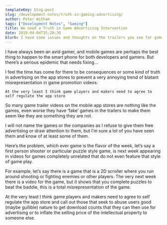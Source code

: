 ```yaml
---
templateKey: blog-post
slug: /development-notes/truth-in-gaming-advertising/
author: Peter Witham
tags: ["Development Notes", "Gaming"]
title: We need a Truth in Game Advertising Intervention
date: 2019-04-04T15:28:30
blurb: I have some issues and thoughts on the trailers you see for games in app stores, and I think it's time we did something about it. Read on!
---
```


I have always been an avid gamer, and mobile games are perhaps the best thing to happen to the smart phone for both developers and gamers. But there’s a serious epidemic that needs fixing…

I feel the time has come for there to be consequences or some kind of truth in advertising on the app stores to prevent a very annoying trend of blatant misrepresentation in game promotion videos.

    At the very least I think game players and makers need to agree to self regulate the app store

So many game trailer videos on the mobile app stores are nothing like the games, even worse they have ‘fake’ games in the trailers to make them seem like they are something they are not.

I will not name the games or the companies as I refuse to give them free advertising or draw attention to them, but I’m sure a lot of you have seen them and know of at least some of them.

Here’s the problem, which ever game is the flavor of the week, let’s say a first person shooter or particular puzzle style game, is next week appearing in videos for games completely unrelated that do not even feature that style of game play.

For example, let’s say there is a game that is a 2D scroller where you run around shooting or fighting enemies or other players. The very next week there is a video for the game, but it shows that you complete puzzles to beat the baddie, this is a total misrepresentation of the game.

At the very least I think game players and makers need to agree to self regulate the app store and call out those that seek to abuse users good (maybe gullible) nature to get download counts that they can then use for advertising or to inflate the selling price of the intellectual property to someone else.

